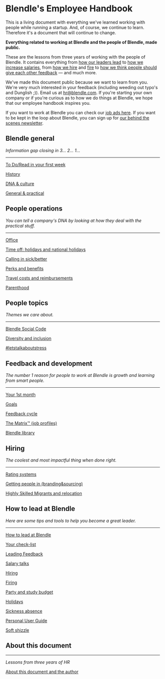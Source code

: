 # Blendle's Employee Handbook

This is a living document with everything we've learned working with people while running a startup. And, of course, we continue to learn. Therefore it's a document that will continue to change. 

**Everything related to working at Blendle and the people of Blendle, made public.**

These are the lessons from three years of working with the people of Blendle. It contains everything from [how our leaders lead](https://www.notion.so/ecfb7e647136468a9a0a32f1771a8f52?pvs=21) to [how we increase salaries](https://www.notion.so/Salary-Review-e11b6161c6d34f5c9568bb3e83ed96b6?pvs=21), from [how we hire](https://www.notion.so/Hiring-451bbcfe8d9b49438c0633326bb7af0a?pvs=21) and [fire](https://www.notion.so/Firing-5567687a2000496b8412e53cd58eed9d?pvs=21) to [how we think people should give each other feedback](https://www.notion.so/Our-Feedback-Process-eb64f1de796b4350aeab3bc068e3801f?pvs=21) — and much more.

We've made this document public because we want to learn from you. We're very much interested in your feedback (including weeding out typo's and Dunglish ;)). Email us at hr@blendle.com. If you're starting your own company or if you're curious as to how we do things at Blendle, we hope that our employee handbook inspires you.

If you want to work at Blendle you can check our [job ads here](https://blendle.homerun.co/). If you want to be kept in the loop about Blendle, you can sign up for [our behind the scenes newsletter](https://blendle.homerun.co/yes-keep-me-posted/tr/apply?token=8092d4128c306003d97dd3821bad06f2).

## Blendle general

*Information gap closing in 3... 2... 1...*

---

[To Do/Read in your first week](Blendle's%20Employee%20Handbook%200ab25b7d4cc647a18667892e361f374a/To%20Do%20Read%20in%20your%20first%20week%20d7760af79bc1415b8cd644ab1ae76d8d.md)

[History](Blendle's%20Employee%20Handbook%200ab25b7d4cc647a18667892e361f374a/History%20d7abcfdd0951482f972ef93ccc0d7a17.md)

[DNA & culture](Blendle's%20Employee%20Handbook%200ab25b7d4cc647a18667892e361f374a/DNA%20&%20culture%20007fa424aa194714820c5b2bb8855178.md)

[General & practical ](Blendle's%20Employee%20Handbook%200ab25b7d4cc647a18667892e361f374a/General%20&%20practical%202d36d1ba283f4287a6c82a2377676e22.md)

## People operations

*You can tell a company's DNA by looking at how they deal with the practical stuff.*  

---

[Office](Blendle's%20Employee%20Handbook%200ab25b7d4cc647a18667892e361f374a/Office%20a415ae47654740dd911de1efb61d2232.md)

[Time off: holidays and national holidays](Blendle's%20Employee%20Handbook%200ab25b7d4cc647a18667892e361f374a/Time%20off%20holidays%20and%20national%20holidays%205053862a6d9c4706ad1ab5372cda57d0.md)

[Calling in sick/better](Blendle's%20Employee%20Handbook%200ab25b7d4cc647a18667892e361f374a/Calling%20in%20sick%20better%20ffeb81bd584b41659a9217dbc1061310.md)

[Perks and benefits](Blendle's%20Employee%20Handbook%200ab25b7d4cc647a18667892e361f374a/Perks%20and%20benefits%20e0e9654a8288440a836fa3166bbb010b.md)

[Travel costs and reimbursements](Blendle's%20Employee%20Handbook%200ab25b7d4cc647a18667892e361f374a/Travel%20costs%20and%20reimbursements%207b408fb46a844ca7a164bc19ec8d7906.md)

[Parenthood](Blendle's%20Employee%20Handbook%200ab25b7d4cc647a18667892e361f374a/Parenthood%203e5ffd0d303549d8b19a270756045dd1.md)

## People topics

*Themes we care about.*

---

[Blendle Social Code](Blendle's%20Employee%20Handbook%200ab25b7d4cc647a18667892e361f374a/Blendle%20Social%20Code%20353ea7a720d84f6b82c1ae949fb582f7.md)

[Diversity and inclusion](Blendle's%20Employee%20Handbook%200ab25b7d4cc647a18667892e361f374a/Diversity%20and%20inclusion%20f21672970e584f9dbd73e925ef978e29.md)

[#letstalkaboutstress](Blendle's%20Employee%20Handbook%200ab25b7d4cc647a18667892e361f374a/#letstalkaboutstress%2094b1a1dca6814f18a89851a15a8d30b1.md)

## Feedback and development

*The number 1 reason for people to work at Blendle is growth and learning from smart people.*

---

[Your 1st month ](Blendle's%20Employee%20Handbook%200ab25b7d4cc647a18667892e361f374a/Your%201st%20month%200f0116c08f2b4eea8adce881ce6f3bbb.md)

[Goals](Blendle's%20Employee%20Handbook%200ab25b7d4cc647a18667892e361f374a/Goals%20ed7646ecc3334bc7b950704e06459b8e.md)

[Feedback cycle](Blendle's%20Employee%20Handbook%200ab25b7d4cc647a18667892e361f374a/Feedback%20cycle%20511d116e5f974bf0995841673c27aacd.md)

[The Matrix™ (job profiles)](Blendle's%20Employee%20Handbook%200ab25b7d4cc647a18667892e361f374a/The%20Matrix%E2%84%A2%20(job%20profiles)%20aa5ef582979144f2a2583e1ebc898b79.md)

[Blendle library](Blendle's%20Employee%20Handbook%200ab25b7d4cc647a18667892e361f374a/Blendle%20library%2023cd461ea3b446bda918805aca6f8154.md)

## **Hiring**

*The coolest and most impactful thing when done right.*

---

[Rating systems](Blendle's%20Employee%20Handbook%200ab25b7d4cc647a18667892e361f374a/Rating%20systems%20d6e7e364da9d48cdbb4bd242d4571c42.md)

[Getting people in (branding&sourcing)](Blendle's%20Employee%20Handbook%200ab25b7d4cc647a18667892e361f374a/Getting%20people%20in%20(branding&sourcing)%205ee20fa37e2b47f6a7605618c782e151.md)

[Highly Skilled Migrants and relocation](Blendle's%20Employee%20Handbook%200ab25b7d4cc647a18667892e361f374a/Highly%20Skilled%20Migrants%20and%20relocation%2022526b719f5b4271bdcee470228fffc8.md)

## How to lead at Blendle

*Here are some tips and tools to help you become a great leader.*

---

[How to lead at Blendle ](Blendle's%20Employee%20Handbook%200ab25b7d4cc647a18667892e361f374a/How%20to%20lead%20at%20Blendle%20030c5041a8e044f499bfc413e8ed128c.md)

[Your check-list](Blendle's%20Employee%20Handbook%200ab25b7d4cc647a18667892e361f374a/Your%20check-list%20d70ab21903374f02a53db74a931055e8.md)

[Leading Feedback ](Blendle's%20Employee%20Handbook%200ab25b7d4cc647a18667892e361f374a/Leading%20Feedback%204dd613d331014f2e9dd167dc758821ac.md)

[Salary talks](Blendle's%20Employee%20Handbook%200ab25b7d4cc647a18667892e361f374a/Salary%20talks%2091b90cbe98d34ab9a3dca288457fd23a.md)

[Hiring ](Blendle's%20Employee%20Handbook%200ab25b7d4cc647a18667892e361f374a/Hiring%208e249f7e473c4ee78be227ea73251e6e.md)

[Firing](Blendle's%20Employee%20Handbook%200ab25b7d4cc647a18667892e361f374a/Firing%2005fa31d31091489383a0a2f6a15c4dfb.md)

[Party and study budget](Blendle's%20Employee%20Handbook%200ab25b7d4cc647a18667892e361f374a/Party%20and%20study%20budget%2076c520deffcf4aa88e8e687fee97248d.md)

[Holidays](Blendle's%20Employee%20Handbook%200ab25b7d4cc647a18667892e361f374a/Holidays%20c72c8ec6dbaf4bffaa83ecbe0698c18d.md)

[Sickness absence](Blendle's%20Employee%20Handbook%200ab25b7d4cc647a18667892e361f374a/Sickness%20absence%20568f1987c98a450a856659482cc6d0da.md)

[Personal User Guide](Blendle's%20Employee%20Handbook%200ab25b7d4cc647a18667892e361f374a/Personal%20User%20Guide%2075aacadc16e642ff9fc396bb46680f0c.md)

[Soft shizzle](Blendle's%20Employee%20Handbook%200ab25b7d4cc647a18667892e361f374a/Soft%20shizzle%20859427ea3a0a4e83b1c1f7f329aaac9a.md)

## About this document

---

*Lessons from three years of HR*

[About this document and the author](Blendle's%20Employee%20Handbook%200ab25b7d4cc647a18667892e361f374a/About%20this%20document%20and%20the%20author%20f1113cd41a854832afcd3d76c64f6c5d.md)